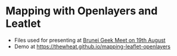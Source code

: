 # Mapping with Openlayers and Leatlet

- Files used for presenting at [Brunei Geek Meet on 19th August](https://www.meetup.com/BruneiGeekMeet/events/233368912/)
- Demo at https://thewheat.github.io/mapping-leaflet-openlayers